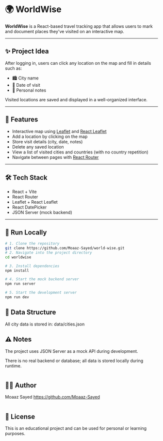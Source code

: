 # 🌍 WorldWise

**WorldWise** is a React-based travel tracking app that allows users to mark and document places they've visited on an interactive map.

---

## ✨ Project Idea

After logging in, users can click any location on the map and fill in details such as:

- 🏙️ City name  
- 📅 Date of visit  
- 📝 Personal notes

Visited locations are saved and displayed in a well-organized interface.

---

## 🧩 Features

- Interactive map using [Leaflet](https://leafletjs.com/) and [React Leaflet](https://react-leaflet.js.org/)
- Add a location by clicking on the map
- Store visit details (city, date, notes)
- Delete any saved location
- View a list of visited cities and countries (with no country repetition)
- Navigate between pages with [React Router](https://reactrouter.com/)

---

## 🛠️ Tech Stack

- React + Vite
- React Router
- Leaflet + React Leaflet
- React DatePicker
- JSON Server (mock backend)

---

## 🧪 Run Locally

```bash
# 1. Clone the repository
git clone https://github.com/Moaaz-Sayed/world-wise.git
# 2. Navigate into the project directory
cd worldwise

# 3. Install dependencies
npm install

# 4. Start the mock backend server
npm run server

# 5. Start the development server
npm run dev
```
## 📁 Data Structure
All city data is stored in:
data/cities.json

## ⚠️ Notes
The project uses JSON Server as a mock API during development.

There is no real backend or database; all data is stored locally during runtime.
```
```
## 🙋‍♂️ Author
Moaaz Sayed
https://github.com/Moaaz-Sayed
```
```
## 📄 License
This is an educational project and can be used for personal or learning purposes. 
```

